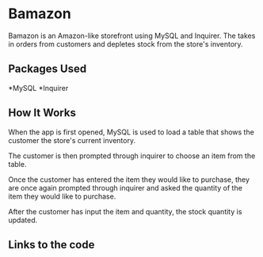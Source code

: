 # Bamazon

Bamazon is an Amazon-like storefront using MySQL and Inquirer. The takes in orders from customers and depletes stock from the store's inventory.

## Packages Used

*MySQL
*Inquirer

## How It Works

When the app is first opened, MySQL is used to load a table that shows the customer the store's current inventory. 
<!-- Insert pic of table here -->


The customer is then prompted through inquirer to choose an item from the table. 
<!-- Insert pic of first prompt -->

Once the customer has entered the item they would like to purchase, they are once again prompted through inquirer and asked the quantity of the item they would like to purchase.
<!-- Insert pic of second prompt -->

After the customer has input the item and quantity, the stock quantity is updated.
<!-- Insert pic of stock that has been updated -->

## Links to the code
